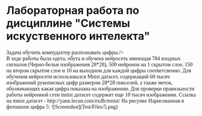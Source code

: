 # Лабораторная работа по дисциплине "Системы искуственного интелекта"
<p style ="font-family: 'Times New Roman', Times, serif;">Задача обучить компудахтер распознавать цифры./>
<br>
В ходе работы была одета, обута и обучена нейросеть имеющая 784 входных сигналов (Черно-белые изображения 28*28), 500 нейронов на 1 скрытом слое, 150 на втором скрытом слое и 10 на выходном для каждой цифры соответсвенно.
Для обучения нейросети использовался Mnist датасет, содержащий 60 тысяч изображений рукописных цифр размером 28*28 пикселей, а также меток, обозначающих какая цифра показана на изображении. Для проверки правильности работы нейронной сети mnist датасет содержит еще 10 тысяч изображении.
Ссылка на mnist датасет - http://yann.lecun.com/exdb/mnist/
На рисунке 
Нарисованная в фотошопе цифра 5:
![Screenshot](Test/Files/5.png)
